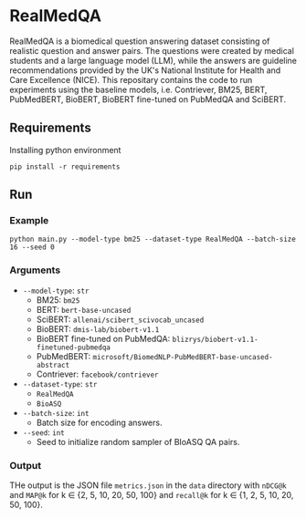 # RealMedQA
RealMedQA is a biomedical question answering dataset consisting of realistic question and answer pairs. The questions were created by medical students and a large language model (LLM), while the answers are guideline recommendations provided by the UK's National Institute for Health and Care Excellence (NICE).  This repositary contains the code to run experiments using the baseline models, i.e. Contriever, BM25, BERT, PubMedBERT, BioBERT, BioBERT fine-tuned on PubMedQA and SciBERT.

## Requirements
Installing python environment
```
pip install -r requirements
```

## Run

### Example

```commandline
python main.py --model-type bm25 --dataset-type RealMedQA --batch-size 16 --seed 0
```

### Arguments
* `--model-type`: `str`
  * BM25: `bm25`
  * BERT: `bert-base-uncased`
  * SciBERT: `allenai/scibert_scivocab_uncased`
  * BioBERT: `dmis-lab/biobert-v1.1`
  * BioBERT fine-tuned on PubMedQA: `blizrys/biobert-v1.1-finetuned-pubmedqa`
  * PubMedBERT: `microsoft/BiomedNLP-PubMedBERT-base-uncased-abstract`
  * Contriever: `facebook/contriever`
* `--dataset-type`: `str`
  * `RealMedQA`
  * `BioASQ`
* `--batch-size`: `int`
  * Batch size for encoding answers.
* `--seed`: `int`
  * Seed to initialize random sampler of BIoASQ QA pairs.

### Output
THe output is the JSON file `metrics.json` in the `data` directory with `nDCG@k` and `MAP@k` for
k $\in$ {2, 5, 10, 20, 50, 100} and `recall@k` for k $\in$ {1, 2, 5, 10, 20, 50, 100}.
